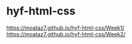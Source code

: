 # hyf-html-css
https://moataz7.github.io/hyf-html-css/Week1/
https://moataz7.github.io/hyf-html-css/Week2/
